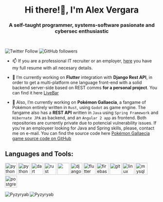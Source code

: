<h1 align="center">Hi there!👋, I'm Alex Vergara</h1>
<h3 align="center">A self-taught programmer, systems-software pasionate and cybersec enthusiastic</h3>
<br/>

![Twitter Follow](https://img.shields.io/twitter/follow/Pyzyryab?label=Pyzyryab&logo=twitter&style=for-the-badge)
![GitHub followers](https://img.shields.io/github/followers/Pyzyryab?logo=GitHub&style=for-the-badge)

- 📫 If you are a professional IT recruiter or an employer, [here](https://pyzyryab.github.io/) you have my full resume with all necesary details.

- 🔭 I’m currently working on **Flutter** integration with **Django Rest API**, in order to get a multi-platform one language front-end with a solid
backend server-side based on REST comms **for a personal project**. You can find it here [LiveBar](https://livebar.app)

- 🔭 Also, I’m currently working on **Pokémon Gallaecia**, a fangame of Pokémon entirely written in `Rust`, using `Godot` as game engine.
  The fangame also has a **REST API** written in `Java` using `Spring Framework` and `Hibernate JPA` as backend, and an `Angular 2 app` as frontend. Both repositories are currently private due to potencial vulnerability issues. If you're an employeer looking for Java and Spring skills, please, contact me on e-mail.
  You can find the source code here [Pokémon Gallaecia game source code on GitHub](https://github.com/Pyzyryab/PokemonGallaecia)


## Languages and Tools:

<p align="left">
  <img src="https://www.vectorlogo.zone/logos/python/python-icon.svg" alt="python" width=39" height="39"/>
  <img src="https://www.vectorlogo.zone/logos/java/java-icon.svg" alt="python" width=39" height="39"/>
  <img src="https://www.vectorlogo.zone/logos/dartlang/dartlang-icon.svg" alt="dart" width="39" height="39"/>
  <img src="https://www.vectorlogo.zone/logos/rust-lang/rust-lang-icon.svg" alt="rust" width="39" height="39"/>
  <img src="https://img.icons8.com/color/48/000000/c-plus-plus-logo.png"/ width="39" height="39">

  
  <img src="https://www.vectorlogo.zone/logos/djangoproject/djangoproject-icon.svg" alt="django" width="39" height="39"/> 
  <img src="https://www.vectorlogo.zone/logos/flutterio/flutterio-icon.svg" alt="flutter" width="39" height="39"/> 
 
  <img src="https://www.vectorlogo.zone/logos/firebase/firebase-icon.svg" alt="firebase" width="39" height="39"/> 
  <img src="https://www.vectorlogo.zone/logos/git-scm/git-scm-icon.svg" alt="git" width="39" height="39"/> 
  
  <img src="https://www.vectorlogo.zone/logos/linux/linux-icon.svg" alt="linux" width="39" height="39"/> 
  <img src="https://www.vectorlogo.zone/logos/mysql/mysql-icon.svg" alt="mysql" width="39" height="39"/> 
  <img src="https://www.vectorlogo.zone/logos/postgresql/postgresql-icon.svg" alt="postgresql" width="39" height="39"/> 


<p><img align="left" src="https://github-readme-stats.vercel.app/api/top-langs/?username=Pyzyryab&show_icons=true&theme=radical&layout=compact&langs_count=10&hide=css,html,D" alt="Pyzyryab" /></p>

<p><img align="center" src="https://github-readme-stats.vercel.app/api?username=Pyzyryab&theme=radical&show_icons=true&count_private=true" alt="Pyzyryab" /></p>


